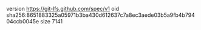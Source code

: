 version https://git-lfs.github.com/spec/v1
oid sha256:8651883325a05971b3ba430d612637c7a8ec3aede03b5a9fb4b79404ccb0045e
size 7141
